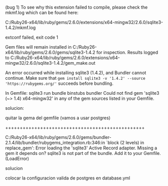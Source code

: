 
(bug 1)
To see why this extension failed to compile, please check the mkmf.log which can
be found here:

C:/Ruby26-x64/lib/ruby/gems/2.6.0/extensions/x64-mingw32/2.6.0/sqlite3-1.4.2/mkmf.log

extconf failed, exit code 1

Gem files will remain installed in
C:/Ruby26-x64/lib/ruby/gems/2.6.0/gems/sqlite3-1.4.2 for inspection.
Results logged to
C:/Ruby26-x64/lib/ruby/gems/2.6.0/extensions/x64-mingw32/2.6.0/sqlite3-1.4.2/gem_make.out

An error occurred while installing sqlite3 (1.4.2), and Bundler cannot continue.
Make sure that `gem install sqlite3 -v '1.4.2' --source 'https://rubygems.org/'`
succeeds before bundling.

In Gemfile:
  sqlite3
         run  bundle binstubs bundler
Could not find gem 'sqlite3 (~> 1.4) x64-mingw32' in any of the gem sources
listed in your Gemfile.

solucion:

quitar la gema del gemfile (vamos a usar postgres)

++++++++++++++++++++++++++++++++++++++++++++++++

C:/Ruby26-x64/lib/ruby/gems/2.6.0/gems/bundler-2.1.4/lib/bundler/rubygems_integration.rb:346:in `block (2 levels) in replace_gem': Error loading the 'sqlite3' Active Record adapter. Missing a gem it depends on? sqlite3 is not part of the bundle. Add it to your Gemfile. (LoadError)
 

 solucion

 colocar la configuracion valida de postgres
 en database.yml

 